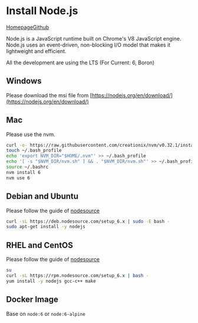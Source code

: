 # Install Node.js

[Homepage](https://nodejs.org/)[Github](https://github.com/nodejs/node)

Node.js is a JavaScript runtime built on Chrome's V8 JavaScript engine.
Node.js uses an event-driven, non-blocking I/O model that makes it lightweight and efficient.

All the development are using the LTS (For Current: 6, Boron)

## Windows
Please download the msi file from [https://nodejs.org/en/download/](https://nodejs.org/en/download/)

## Mac
Please use the nvm.
```bash
curl -o- https://raw.githubusercontent.com/creationix/nvm/v0.32.1/install.sh | bash
touch ~/.bash_profile
echo 'export NVM_DIR="$HOME/.nvm"' >> ~/.bash_profile
echo '[ -s "$NVM_DIR/nvm.sh" ] && . "$NVM_DIR/nvm.sh"' >> ~/.bash_profile
source ~/.bashrc
nvm install 6
nvm use 6
```

## Debian and Ubuntu
Please follow the guide of [nodesource](https://github.com/nodesource/distributions/blob/master/README.md#deb)
```bash
curl -sL https://deb.nodesource.com/setup_6.x | sudo -E bash -
sudo apt-get install -y nodejs
```

## RHEL and CentOS
Please follow the guide of [nodesource](https://github.com/nodesource/distributions/blob/master/README.md#rpm)
```bash
su
curl -sL https://rpm.nodesource.com/setup_6.x | bash -
yum install -y nodejs gcc-c++ make
```

## Docker Image

Base on `node:6` or `node:6-alpine`
